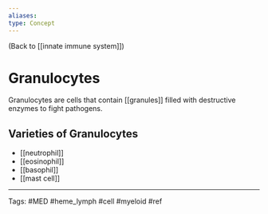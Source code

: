 ```yaml
---
aliases: 
type: Concept
---
```


(Back to [[innate immune system]])

# Granulocytes

Granulocytes are cells that contain [[granules]] filled with destructive enzymes to fight pathogens.

## Varieties of Granulocytes
- [[neutrophil]]
- [[eosinophil]]
- [[basophil]]
- [[mast cell]]

---
Tags: #MED #heme_lymph #cell #myeloid #ref 
